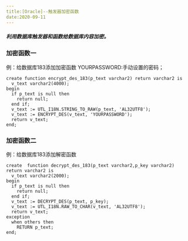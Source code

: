 ```yaml
---
title:[Oracle]--触发器加密函数
date:2020-09-11
---
```




##### 利用数据库触发器和函数给数据库内容加密。



### 加密函数一

例：给数据库183添加加密函数
YOURPASSWORD:手动设置的密码；

```
create function encrypt_des_183(p_text varchar2) return varchar2 is
  v_text varchar2(4000);
begin
  if p_text is null then
    return null;
  end if;
  v_text := UTL_I18N.STRING_TO_RAW(p_text, 'AL32UTF8');
  v_text := ENCRYPT_DES(v_text, 'YOURPASSWORD');
  return v_text;
end;
```



### 加密函数二

例：给数据库183添加解密函数

```
create  function decrypt_des_183(p_text varchar2,p_key varchar2) return varchar2 is
  v_text varchar2(2000);
begin
  if p_text is null then
    return null;
  end if;
  v_text := DECRYPT_DES(p_text, p_key);
  v_text := UTL_I18N.RAW_TO_CHAR(v_text, 'AL32UTF8');
  return v_text;
exception
  when others then
    RETURN p_text;
end;
```